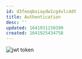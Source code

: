 ```yaml
---
id: d3feoqboiaydw1cg4vlc4dt
title: Authentication
desc: ''
updated: 1641931150399
created: 1641925434758
---
```


![jwt token](/assets/images/20221-01-11-10-25-47.png)
